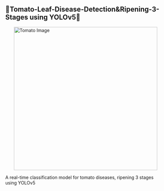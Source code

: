 <p align="center">

## 🍅Tomato-Leaf-Disease-Detection&Ripening-3-Stages using YOLOv5🍅

<img src="https://github.com/chaninjung/tomato-disease-ripening-detection/assets/156671303/921f0c8a-5166-4884-b0a5-74fe726f22c0" width="450" alt="Tomato Image" style="display: block; margin: 0 auto;"> </p>
A real-time classification model for tomato diseases, ripening 3 stages using YOLOv5
